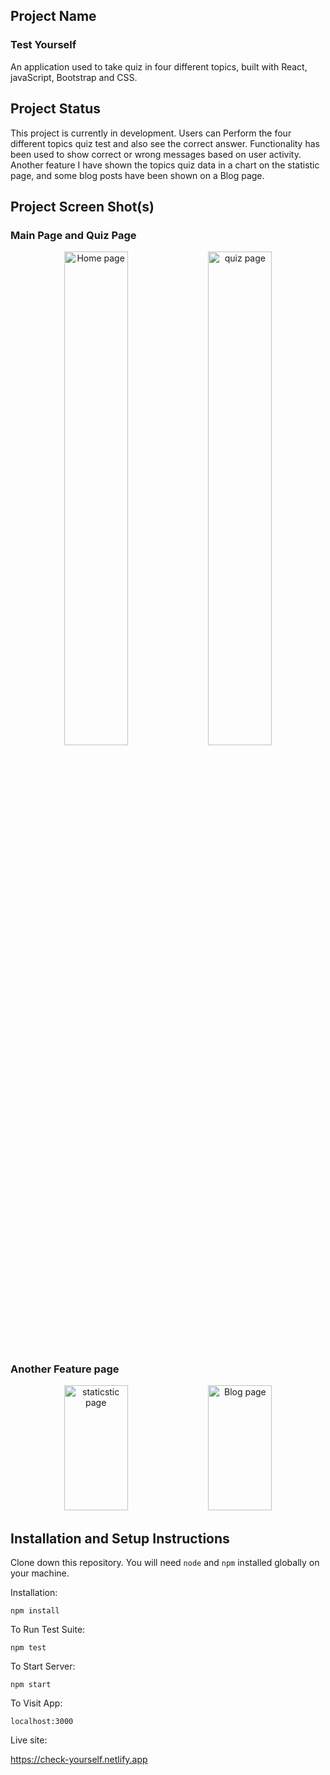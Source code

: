 ## Project Name

### Test Yourself

An application used to take quiz in four different topics, built with React, javaScript, Bootstrap and CSS.

## Project Status

This project is currently in development. Users can Perform the four different topics quiz test and also see the correct answer. Functionality has been used to show correct or wrong messages based on user activity.
Another feature I have shown the topics quiz data in a chart on the statistic page, and some blog posts have been shown on a Blog page.

## Project Screen Shot(s) 

<h3>Main Page and Quiz Page</h3>
<p align="center">
  <img alt="Home page" src="test_yourself1.png"  width="45%">
  <img alt="quiz page" src="test_yourself2.png" width="45%">
</p>

<h3>Another Feature page</h3>
<p align="center">
  <img alt="staticstic page" src="test_yourself3.png" height="200" width="45%">
  <img alt="Blog page" src="test_yourself4.png" height="200" width="45%">
<p>

## Installation and Setup Instructions 

Clone down this repository. You will need `node` and `npm` installed globally on your machine.  

Installation:

`npm install`  

To Run Test Suite:  

`npm test`  

To Start Server:

`npm start`  

To Visit App:

`localhost:3000`  

Live site:

https://check-yourself.netlify.app
